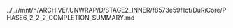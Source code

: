 ../..//mnt/h/ARCHIVE/.UNWRAP/D/STAGE2_INNER/f8573e59f1cf/DuRiCore/PHASE6_2_2_2_COMPLETION_SUMMARY.md